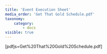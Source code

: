 ```yaml
---
title: 'Event Execution Sheet'
media_order: 'Get That Gold Schedule.pdf'
taxonomy:
    category:
        - docs
visible: true
---
```


[pdfjs=Get%20That%20Gold%20Schedule.pdf]